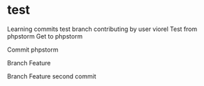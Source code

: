 # test
Learning commits
test branch
contributing by user viorel
Test from phpstorm
Get to phpstorm
<p>Commit phpstorm</p>
<p>Branch Feature</p>
<p>Branch Feature second commit</p>
